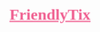 <h1 align="center"> <a href="https://friendlytix.dev/" style="color:#f06292; font-family:Merienda One;">FriendlyTix</a></h3>
